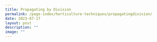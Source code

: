 ```yaml
---
title: Propagating by Division
permalink: /page-index/horticulture-techniques/propagatingdivision/
date: 2023-07-17
layout: post
description: ""
image: ""
---
```

